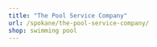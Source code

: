 ```yaml
---
title: "The Pool Service Company"
url: /spokane/the-pool-service-company/
shop: swimming pool
---
```

